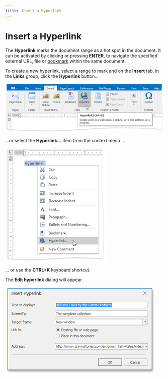 ```yaml
---
title: Insert a Hyperlink
---
```

# Insert a Hyperlink
The **Hyperlink** marks the document range as a hot spot in the document. It can be activated by clicking or pressing **ENTER**, to navigate the specified external URL, file or [bookmark](../../../../interface-elements-for-desktop/articles/rich-text-editor/miscellaneous/insert-a-bookmark.md) within the same document.

To create a new hyperlink, select a range to mark and on the **Insert** tab, in the **Links** group, click the **Hyperlink** button...

![RTEInsertHyperlLink](../../../images/Img121254.png)

...or select the **Hyperlink...** item from the context menu ...

![RTEInsertHypelinkRightClick](../../../images/Img121255.png)

... or use the **CTRL+K** keyboard shortcut.

The **Edit hyperlink** dialog will appear.

![RTEHyperlinkMenu](../../../images/Img121256.png)